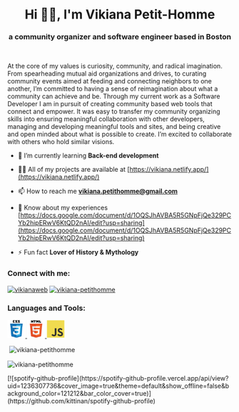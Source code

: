<h1 align="center">Hi 👋🏽, I'm Vikiana Petit-Homme</h1>
<h3 align="center">a community organizer and software engineer based in Boston</h3>
<br>

<p>At the core of my values is curiosity, community, and radical imagination. From spearheading mutual aid organizations and drives, to curating community events aimed at feeding and connecting neighbors to one another, I’m committed to having a sense of reimagination about what a community can achieve and be. Through my current work as a Software Developer I am in pursuit of creating community based web tools that connect and empower. It was easy to transfer my community organizing skills into ensuring meaningful collaboration with other developers, managing and developing meaningful tools and sites, and being creative and open minded about what is possible to create. I’m excited to collaborate with others who hold similar visions.</p>


- 🌱 I’m currently learning **Back-end development**

- 👨‍💻 All of my projects are available at [https://vikiana.netlify.app/](https://vikiana.netlify.app/)

- 📫 How to reach me **vikiana.petithomme@gmail.com**

- 📄 Know about my experiences [https://docs.google.com/document/d/1OQSJhAVBA5R5GNpFjQe329PCYb2hipERwV6KtQD2nAI/edit?usp=sharing](https://docs.google.com/document/d/1OQSJhAVBA5R5GNpFjQe329PCYb2hipERwV6KtQD2nAI/edit?usp=sharing)

- ⚡ Fun fact **Lover of History & Mythology**

<h3 align="left">Connect with me:</h3>
<p align="left">
<a href="https://twitter.com/vikianaweb" target="blank"><img align="center" src="https://raw.githubusercontent.com/rahuldkjain/github-profile-readme-generator/master/src/images/icons/Social/twitter.svg" alt="vikianaweb" height="30" width="40" /></a>
<a href="https://linkedin.com/in/vikiana-petithomme" target="blank"><img align="center" src="https://raw.githubusercontent.com/rahuldkjain/github-profile-readme-generator/master/src/images/icons/Social/linked-in-alt.svg" alt="vikiana-petithomme" height="30" width="40" /></a>
</p>

<h3 align="left">Languages and Tools:</h3>
<p align="left"> <a href="https://www.w3schools.com/css/" target="_blank" rel="noreferrer"> <img src="https://raw.githubusercontent.com/devicons/devicon/master/icons/css3/css3-original-wordmark.svg" alt="css3" width="40" height="40"/> </a> <a href="https://www.w3.org/html/" target="_blank" rel="noreferrer"> <img src="https://raw.githubusercontent.com/devicons/devicon/master/icons/html5/html5-original-wordmark.svg" alt="html5" width="40" height="40"/> </a> <a href="https://developer.mozilla.org/en-US/docs/Web/JavaScript" target="_blank" rel="noreferrer"> <img src="https://raw.githubusercontent.com/devicons/devicon/master/icons/javascript/javascript-original.svg" alt="javascript" width="40" height="40"/> </a> </p>

<p>&nbsp;<img align="center" src="https://github-readme-stats.vercel.app/api?username=vikiana-petithomme&show_icons=true&locale=en" alt="vikiana-petithomme" /></p>

<p><img align="center" src="https://github-readme-streak-stats.herokuapp.com/?user=vikiana-petithomme&" alt="vikiana-petithomme" /></p>
[![spotify-github-profile](https://spotify-github-profile.vercel.app/api/view?uid=1236307736&cover_image=true&theme=default&show_offline=false&background_color=121212&bar_color_cover=true)](https://github.com/kittinan/spotify-github-profile)
